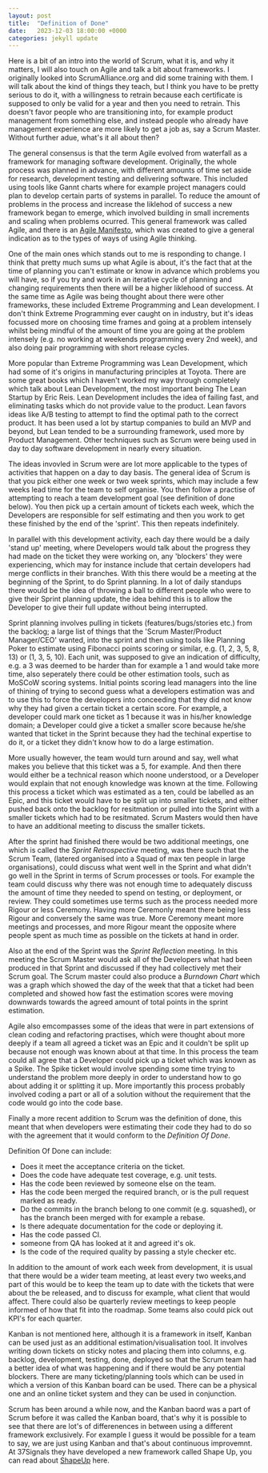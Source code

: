 ```yaml
---
layout: post
title:  "Definition of Done"
date:   2023-12-03 18:00:00 +0000
categories: jekyll update
---
```


Here is a bit of an intro into the world of Scrum, what it is, and why it matters, I will also touch on Agile and talk a bit about frameworks. I originally looked into ScrumAlliance.org and did some training with them. I will talk about the kind of things they teach, but I think you have to be pretty serious to do it, with a willingness to retrain because each certificate is supposed to only be valid for a year and then you need to retrain. This doesn't favor people who are transitioning into, for example product management from something else, and instead people who already have management experience are more likely to get a job as, say a Scrum Master. Without further adue, what's it all about then?

The general consensus is that the term Agile evolved from waterfall as a framework for managing software development. Originally, the whole process was planned in advance, with different amounts of time set aside for research, development testing and delivering software. This included using tools like Gannt charts where for example project managers could plan to develop certain parts of systems in parallel. To reduce the amount of problems in the process and increase the liklehod of success a new framework began to emerge, which involved building in small increments and scaling when problems ocurred. This general framework was called Agile, and there is an [Agile Manifesto](https://agilemanifesto.org/), which was created to give a general indication as to the types of ways of using Agile thinking. 

One of the main ones which stands out to me is responding to change. I think that pretty much sums up what Agile is about, it's the fact that at the time of planning you can't estimate or know in advance which problems you will have, so if you try and work in an iterative cycle of planning and changing requirements then there will be a higher liklehood of success. At the same time as Agile was being thought about there were other frameworks, these included Extreme Programming and Lean development. I don't think Extreme Programming ever caught on in industry, but it's ideas focussed more on choosing time frames and going at a problem intensely whilst being mindful of the amount of time you are going at the problem intensely (e.g. no working at weekends programming every 2nd week), and also doing pair programming with short release cycles.

More popular than Extreme Programming was Lean Development, which had some of it's origins in manufacturing principles at Toyota. There are some great books which I haven't worked my way through completely which talk about Lean Development, the most important being The Lean Startup by Eric Reis. Lean Development includes the idea of failing fast, and eliminating tasks which do not provide value to the product. Lean favors ideas like A/B testing to attempt to find the optimal path to the correct product. It has been used a lot by startup companies to build an MVP and beyond, but Lean tended to be a surrounding framework, used more by Product Management. Other techniques such as Scrum were being used in day to day software development in nearly every situation.

The ideas invovled in Scrum were are lot more applicable to the types of activities that happen on a day to day basis. The general idea of Scrum is that you pick either one week or two week sprints, which may include a few weeks lead time for the team to self organise. You then follow a practise of attempting to reach a team development goal (see definition of done below). You then pick up a certain amount of tickets each week, which the Developers are responsible for self estimating and then you work to get these finished by the end of the 'sprint'. This then repeats indefinitely. 

In parallel with this development activity, each day there would be a daily 'stand up' meeting, where Developers would talk about the progress they had made on the ticket they were working on, any 'blockers' they were experiencing, which may for instance include that certain developers had merge conflicts in their branches. With this there would be a meeting at the beginning of the Sprint, to do Sprint planning. In a lot of daily standups there would be the idea of throwing a ball to different people who were to give their Sprint planning update, the idea behind this is to allow the Developer to give their full update without being interrupted.

Sprint planning involves pulling in tickets (features/bugs/stories etc.) from the backlog; a large list of things that the 'Scrum Master/Product Manager/CEO' wanted, into the sprint and then using tools like Planning Poker to estimate using Fibonacci points scoring or similar, e.g. (1, 2, 3, 5, 8, 13) or (1, 3, 5, 10). Each unit, was supposed to give an indication of difficulty, e.g. a 3 was deemed to be harder than for example a 1 and would take more time, also seperately there could be other estimation tools, such as MoSCoW scoring systems. Initial points scoring lead managers into the line of thining of trying to second guess what a developers estimation was and to use this to force the developers into conceeding that they did not know why they had given a certain ticket a certain score. For example, a developer could mark one ticket as 1 because it was in his/her knowledge domain; a Developer could give a ticket a smaller score because he/she wanted that ticket in the Sprint because they had the techinal expertise to do it, or a ticket they didn't know how to do a large estimation. 

More usually however, the team would turn around and say, well what makes you believe that this ticket was a 5, for example. And then there would either be a technical reason which noone understood, or a Developer would explain that not enough knowledge was known at the time. Following this process a ticket which was estimated as a ten, could be labelled as an Epic, and this ticket would have to be split up into smaller tickets, and either pushed back onto the backlog for resitmation or pulled into the Sprint with a smaller tickets which had to be resitmated. Scrum Masters would then have to have an additional meeting to discuss the smaller tickets.

After the sprint had finished there would be two additional meetings, one which is called the *Sprint Retrospective* meeting, was there such that the Scrum Team, (latered organised into a Squad of max ten people in large organisations), could discuss what went well in the Sprint and what didn't go well in the Sprint in terms of Scrum processes or tools. For example the team could discuss why there was not enough time to adequately discuss the amount of time they needed to spend on testing, or deployment, or review. They could sometimes use terms such as the process needed more Rigour or less Ceremony. Having more Ceremonly meant there being less Rigour and conversely the same was true. More Ceremony meant more meetings and processes, and more Rigour meant the opposite where people spent as much time as possible on the tickets at hand in order.

Also at the end of the Sprint was the *Sprint Reflection* meeting. In this meeting the Scrum Master would ask all of the Developers what had been produced in that Sprint and discussed if they had collectively met their Scrum goal. The Scrum master could also produce a *Burndown Chart* which was a graph which showed the day of the week that that a ticket had been completed and showed how fast the estimation scores were moving downwards towards the agreed amount of total points in the sprint estimation.

Agile also emcompasses some of the ideas that were in part extensions of clean coding and refactoring practises, which were thought about more deeply if a team all agreed a ticket was an Epic and it couldn't be split up because not enough was known about at that time. In this process the team could all agree that a Developer could pick up a ticket which was known as a Spike. The Spike ticket would involve spending some time trying to understand the problem more deeply in order to understand how to go about adding it or splitting it up. More importantly this process probably involved coding a part or all of a solution without the requirement that the code would go into the code base.

Finally a more recent addition to Scrum was the definition of done, this meant that when developers were estimating their code they had to do so with the agreement that it would conform to the *Definition Of Done*.

Definition Of Done can include:

  * Does it meet the acceptance criteria on the ticket.
  * Does the code have adequate test coverage, e.g. unit tests.
  * Has the code been reviewed by someone else on the team.
  * Has the code been merged the required branch, or is the pull request marked as ready.
  * Do the commits in the branch belong to one commit (e.g. squashed), or has the branch been merged with for example a rebase.
  * Is there adequate documentation for the code or deploying it.
  * Has the code passed CI.
  * someone from QA has looked at it and agreed it's ok.
  * Is the code of the required quality by passing a style checker etc.

In addition to the amount of work each week from development, it is usual that there would be a wider team meeting, at least every two weeks,and part of this would be to keep the team up to date with the tickets that were about the be released, and to discuss for example, what client that would affect. There could also be quarterly review meetings to keep people informed of how that fit into the roadmap. Some teams also could pick out KPI's for each quarter.

Kanban is not mentioned here, although it is a framework in itself, Kanban can be used just as an additional estimation/visualisation tool. It involves writing down tickets on sticky notes and placing them into columns, e.g. backlog, development, testing, done, deployed so that the Scrum team had a better idea of what was happening and if there would be any potential blockers. There are many ticketing/planning tools which can be used in which a version of this Kanban board can be used. There can be a physical one and an online ticket system and they can be used in conjunction.

Scrum has been around a while now, and the Kanban baord was a part of Scrum before it was called the Kanban board, that's why it is possible to see that there are lot's of differenences in between using a different framework exclusively. For example I guess it would be possible for a team to say, we are just using Kanban and that's about continuous improvemnt. At 37Signals they have developed a new framework called Shape Up, you can read about [ShapeUp](https://37signals.com/podcast/shape-up/) here.